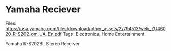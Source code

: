 # Yamaha Reciever

Files: https://usa.yamaha.com/files/download/other_assets/2/794512/web_ZU46020_R-S202_om_UA_En.pdf
Tags: Electronics, Home Entertainment

Yamaha R-S202BL Stereo Receiver

[](https://www.amazon.com/gp/product/B01EMQI2CU/ref=ppx_yo_dt_b_search_asin_title?ie=UTF8&psc=1)